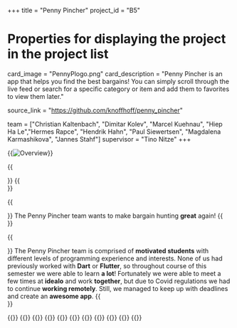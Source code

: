 +++
title = "Penny Pincher"
project_id = "B5"

# Properties for displaying the project in the project list
card_image = "PennyPlogo.png"
card_description = "Penny Pincher is an app that helps you find the best bargains! You can simply scroll through the live feed or search for a specific category or item and add them to favorites to view them later."


source_link = "https://github.com/knoffhoff/penny_pincher"


team = ["Christian Kaltenbach", "Dimitar Kolev", "Marcel Kuehnau", "Hiep Ha Le","Hermes Rapce", "Hendrik Hahn", "Paul Siewertsen", "Magdalena Karmashikova", "Jannes Stahf"]
supervisor = "Tino Nitze"
+++


{{<image src="overview.png" alt="Overview" >}}

{{<section title="here video">}}
{{</section>}}

{{<section title="Our Goal">}}
The Penny Pincher team wants to make bargain hunting **great** again!
{{</section>}}

{{<section title="The Team">}}
The Penny Pincher team is comprised of **motivated students** with different levels of programming experience and interests. None of us had previously worked with **Dart** or **Flutter**, so throughout course of this semester we were able to learn **a lot**! Fortunately we were able to meet a few times at **idealo** and work **together**, but due to Covid regulations we had to continue **working remotely**. Still, we managed to keep up with deadlines and create an **awesome app**.
{{</section >}}

{{<gallery>}}
{{<team-member image="dimitar.jpg" name="Dimitar">}}
{{<team-member image="christian.jpg" name="Christian">}}
{{<team-member image="magdalena.jpeg" name="Magdalena">}}
{{<team-member image="marcel.jpg" name="Marcel">}}
{{<team-member image="hiep.jpeg" name="Hiep">}}
{{<team-member image="hermes.jpg" name="Hermes">}}
{{<team-member image="hendrik.jpeg" name="Hendrik">}}
{{<team-member image="paul.jpg" name="Paul">}}
{{<team-member image="jannes.jpeg" name="Jannes">}}
{{</gallery>}}
